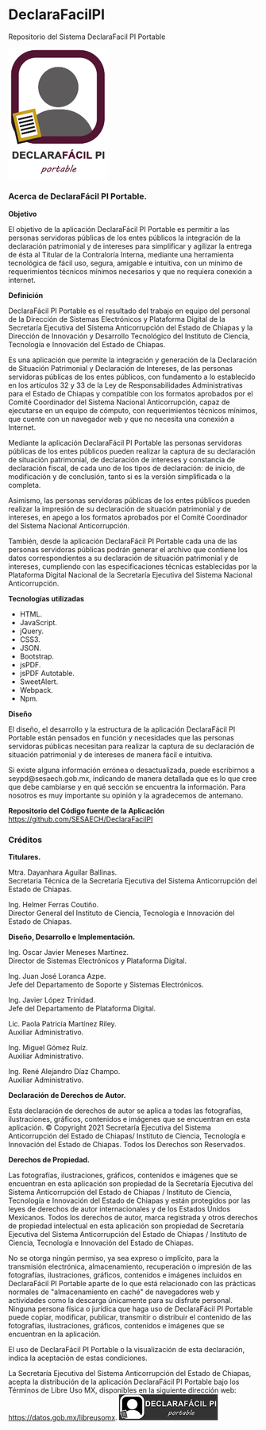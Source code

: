# DeclaraFacilPI
Repositorio del Sistema DeclaraFacil PI Portable
 
<img src="https://github.com/SESAECH/DeclaraFacilPI/blob/main/docs/Logo%20DeclaraFacil%20PI%20-%20colores.png?raw=true" width="200px" alt="logotipo DeclarafacilPI Portable"> </br>
 
<h3 class="text-center">Acerca de DeclaraFácil PI Portable.</h3></p>

<strong>Objetivo</strong></p>
El objetivo de la aplicación DeclaraFácil PI Portable es permitir a las personas servidoras públicas de los entes públicos la integración de la declaración patrimonial y de intereses para simplificar y agilizar la entrega de ésta al Titular de la Contraloría Interna, mediante una herramienta tecnológica de fácil uso, segura, amigable e intuitiva, con un mínimo de requerimientos técnicos mínimos necesarios y que no requiera conexión a internet.
</p>

<strong>Definición</strong></p>
DeclaraFácil PI Portable es el resultado del trabajo en equipo del personal de la Dirección de Sistemas Electrónicos y Plataforma Digital de la Secretaría Ejecutiva del Sistema Anticorrupción del Estado de Chiapas y la Dirección de Innovación y Desarrollo Tecnológico del Instituto de Ciencia, Tecnología e Innovación del Estado de Chiapas. 
</p>
Es una aplicación que permite la integración y generación de la Declaración de Situación Patrimonial y Declaración de Intereses, de las personas servidoras públicas de los entes públicos, con fundamento a lo establecido en los artículos 32 y 33 de la Ley de Responsabilidades Administrativas para el Estado de Chiapas y compatible con los formatos aprobados por el Comité Coordinador del Sistema Nacional Anticorrupción, capaz de ejecutarse en un equipo de cómputo, con requerimientos técnicos mínimos, que cuente con un navegador web y que no necesita una conexión a Internet.
</p>
Mediante la aplicación DeclaraFácil PI Portable las personas servidoras públicas de los entes públicos pueden realizar la captura de su declaración de situación patrimonial, de declaración de intereses y constancia de declaración fiscal, de cada uno de los tipos de declaración: de inicio, de modificación y de conclusión, tanto si es la versión simplificada o la completa.
</p>
Asimismo, las personas servidoras públicas de los entes públicos pueden realizar la impresión de su declaración de situación patrimonial y de intereses, en apego a los formatos aprobados por el Comité Coordinador del Sistema Nacional Anticorrupción.
</p>
También, desde la aplicación DeclaraFácil PI Portable cada una de las personas servidoras públicas podrán generar el archivo que contiene los datos correspondientes a su declaración de situación patrimonial y de intereses, cumpliendo con las especificaciones técnicas establecidas por la Plataforma Digital Nacional de la Secretaría Ejecutiva del Sistema Nacional Anticorrupción.
</p>

<strong>Tecnologías utilizadas</strong></br>
<ul>
<li>HTML.</li>
<li>JavaScript.</li>
<li>jQuery.</li>
<li>CSS3.</li>
<li>JSON.</li>
<li>Bootstrap.</li>
<li>jsPDF.</li>
<li>jsPDF Autotable.</li>
<li>SweetAlert.</li>
<li>Webpack.</li>
<li>Npm.</li>
</ul></p>

<strong>Diseño</strong></p>
El diseño, el desarrollo y la estructura de la aplicación DeclaraFácil PI Portable están pensados en función y necesidades que las personas servidoras públicas necesitan para realizar la captura de su declaración de situación patrimonial y de intereses de manera fácil e intuitiva.
</p>
Si existe alguna información errónea o desactualizada, puede escribirnos a seypd@sesaech.gob.mx, indicando de manera detallada que es lo que cree que debe cambiarse y en qué sección se encuentra la información. Para nosotros es muy importante su opinión y la agradecemos de antemano.
</p>

<strong>Repositorio del Código fuente de la Aplicación </strong></br>
<a href="https://github.com/SESAECH/DeclaraFacilPI" target=”_blank” style="word-wrap: break-word; display: inline-block;"> https://github.com/SESAECH/DeclaraFacilPI </a>
</p>

<h3 class="text-center"><strong >Créditos</strong></h3></p>

<strong>Titulares.</strong></p>

Mtra. Dayanhara Aguilar Ballinas. </br>
Secretaria Técnica de la Secretaría Ejecutiva del Sistema Anticorrupción del Estado de Chiapas.</P>
Ing. Helmer Ferras Coutiño.</br>
Director General del Instituto de Ciencia, Tecnología e Innovación del Estado de Chiapas.</p>


<strong>Diseño, Desarrollo e Implementación.</strong></p>

Ing. Oscar Javier Meneses Martínez.</br>
Director de Sistemas Electrónicos y Plataforma Digital.</p>

Ing. Juan José Loranca Azpe.</br>
Jefe del Departamento de Soporte y Sistemas Electrónicos.</p>

Ing. Javier López Trinidad.</br>
Jefe del Departamento de Plataforma Digital.</p>

Lic. Paola Patricia Martínez Riley.</br>
Auxiliar Administrativo.</p>

Ing. Miguel Gómez Ruíz.</br>
Auxiliar Administrativo.</p>

Ing. René Alejandro Díaz Champo.</br>
Auxiliar Administrativo.</p>

<strong>Declaración de Derechos de Autor.</strong></P>
Esta declaración de derechos de autor se aplica a todas las fotografías, ilustraciones, gráficos, contenidos e imágenes que se encuentran en esta aplicación. © Copyright 2021 Secretaría Ejecutiva del Sistema Anticorrupción del Estado de Chiapas/ Instituto de Ciencia, Tecnología e Innovación del Estado de Chiapas. Todos los Derechos son Reservados. 
</p>

<strong>Derechos de Propiedad.</strong></P>
Las fotografías, ilustraciones, gráficos, contenidos e imágenes que se encuentran en esta aplicación son propiedad de la Secretaría Ejecutiva del Sistema Anticorrupción del Estado de Chiapas / Instituto de Ciencia, Tecnología e Innovación del Estado de Chiapas y están protegidos por las leyes de derechos de autor internacionales y de los Estados Unidos Mexicanos. Todos los derechos de autor, marca registrada y otros derechos de propiedad intelectual en esta aplicación son propiedad de Secretaría Ejecutiva del Sistema Anticorrupción del Estado de Chiapas / Instituto de Ciencia, Tecnología e Innovación del Estado de Chiapas.
</p>
No se otorga ningún permiso, ya sea expreso o implícito, para la transmisión electrónica, almacenamiento, recuperación o impresión de las fotografías, ilustraciones, gráficos, contenidos e imágenes incluidos en DeclaraFácil PI Portable aparte de lo que está relacionado con las prácticas normales de "almacenamiento en caché" de navegadores web y actividades como la descarga únicamente para su disfrute personal. Ninguna persona física o jurídica que haga uso de DeclaraFácil PI Portable puede copiar, modificar, publicar, transmitir o distribuir el contenido de las fotografías, ilustraciones, gráficos, contenidos e imágenes que se encuentran en la aplicación. 
</p>
El uso de DeclaraFácil PI Portable o la visualización de esta declaración, indica la aceptación de estas condiciones.
</p>
La Secretaría Ejecutiva del Sistema Anticorrupción del Estado de Chiapas, acepta la distribución de la aplicación DeclaraFácil PI Portable bajo los Términos de Libre Uso MX, disponibles en la siguiente dirección web: <a href="https://datos.gob.mx/libreusomx" target=”_blank” style="word-wrap: break-word; display: inline-block;">https://datos.gob.mx/libreusomx</a>.

<img src="https://github.com/SESAECH/DeclaraFacilPI/blob/main/docs/logo_horizontal.png?raw=true" alt="Logo horizontal DeclaraFacil PI Portable">
